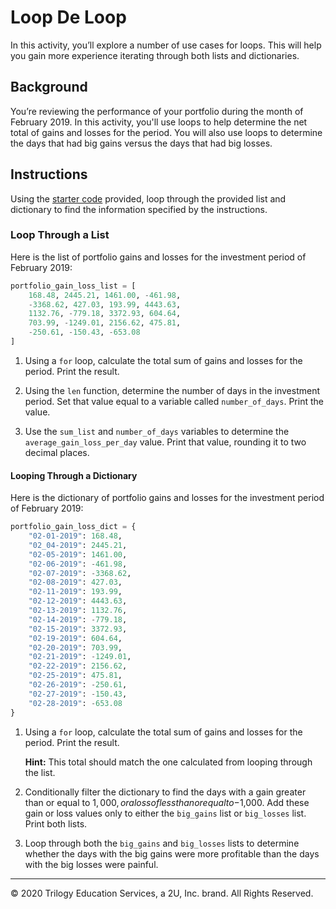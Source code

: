 # Loop De Loop

In this activity, you’ll explore a number of use cases for loops. This will help you gain more experience iterating through both lists and dictionaries.

## Background

You’re reviewing the performance of your portfolio during the month of February 2019. In this activity, you'll use loops to help determine the net total of gains and losses for the period. You will also use loops to determine the days that had big gains versus the days that had big losses.

## Instructions

Using the [starter code](Unsolved/loops.py) provided, loop through the provided list and dictionary to find the information specified by the instructions.

### Loop Through a List

Here is the list of portfolio gains and losses for the investment period of February 2019:

```python
portfolio_gain_loss_list = [
    168.48, 2445.21, 1461.00, -461.98,
    -3368.62, 427.03, 193.99, 4443.63,
    1132.76, -779.18, 3372.93, 604.64,
    703.99, -1249.01, 2156.62, 475.81,
    -250.61, -150.43, -653.08
]
```

1. Using a `for` loop, calculate the total sum of gains and losses for the period. Print the result.

2. Using the `len` function, determine the number of days in the investment period. Set that value equal to a variable called `number_of_days`. Print the value.

3. Use the `sum_list` and `number_of_days` variables to determine the `average_gain_loss_per_day` value.  Print that value, rounding it to two decimal places.

#### Looping Through a Dictionary

Here is the dictionary of portfolio gains and losses for the investment period of February 2019:

```python
portfolio_gain_loss_dict = {
    "02-01-2019": 168.48,
    "02_04-2019": 2445.21,
    "02-05-2019": 1461.00,
    "02-06-2019": -461.98,
    "02-07-2019": -3368.62,
    "02-08-2019": 427.03,
    "02-11-2019": 193.99,
    "02-12-2019": 4443.63,
    "02-13-2019": 1132.76,
    "02-14-2019": -779.18,
    "02-15-2019": 3372.93,
    "02-19-2019": 604.64,
    "02-20-2019": 703.99,
    "02-21-2019": -1249.01,
    "02-22-2019": 2156.62,
    "02-25-2019": 475.81,
    "02-26-2019": -250.61,
    "02-27-2019": -150.43,
    "02-28-2019": -653.08
}
```

1. Using a `for` loop, calculate the total sum of gains and losses for the period. Print the result.

    **Hint:** This total should match the one calculated from looping through the list.

2. Conditionally filter the dictionary to find the days with a gain greater than or equal to $1,000, or a loss of less than or equal to -$1,000. Add these gain or loss values only to either the `big_gains` list or `big_losses` list. Print both lists.

6. Loop through both the `big_gains` and `big_losses` lists to determine whether the days with the big gains were more profitable than the days with the big losses were painful.

---

© 2020 Trilogy Education Services, a 2U, Inc. brand. All Rights Reserved.
